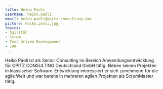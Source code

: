 ```yaml
---
title: Heiko Paoli
username: heiko.paoli
email: heiko.paoli@opitz-consulting.com
picture: heiko.paoli.jpg
topics:
- Agilität
- Scrum
- Test Driven Development
- SOA
---
```


Heiko Paoli ist als Senior Consulting im Bereich Anwendungsentwicklung für OPITZ CONSULTING Deutschland GmbH tätig. Neben seinen Projekten in klassischer Software-Entwicklung interessiert er sich zunehmend für die agile Welt und war bereits in mehreren agilen Projekten als ScrumMaster tätig.     

